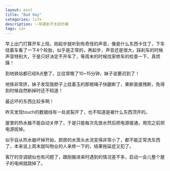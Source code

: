 ```yaml
---
layout: post
title: "Bad Day"
categories: life
description: 一早遇到不太好的事
tags: car
---
```

早上出门打算开车上班，刚起步就听到有奇怪的声音，像是什么东西卡住了，下车绕着车看了一下4个轮胎，似乎是正常的，再起步，声音还是很大，踩刹车的时候声音特别大，于是只好决定不开车了，等周末的时候找家修车的检查一下，真烦躁！

到地铁站都已经8点整了，比往常晚了10~15分钟，妹子说要迟到了！

地铁非常挤，妹子发现我脖子上挂着玉的那根绳子快磨断了，果断直接拽断，免得到时候自然断掉时还不知道！

最近坏的东西比较多啊！

昨天发现touch的数据线有一处皮裂开了，也不知道是被什么东西顶开的。

屋里的热水器不能自动关停了，于是只能每次先放水然后把电源接通，用完之前把电源拔掉。

似乎自从热水器坏掉开始，厨房的水笼头水流变得非常小了，都不能正常洗东西了，本来说上周末就叫物业的人来修一下的，结果拖延症又犯了。

客厅的空调貌似也有问题了，跟刚搬进来时遇到的情况差不多，启动一会儿整个屋子的电闸就跳掉了。

